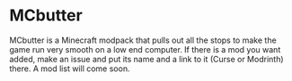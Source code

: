 # MCbutter

MCbutter is a Minecraft modpack that pulls out all the stops to make the game run very smooth on a low end computer. If there is a mod you want added, make an issue and put its name and a link to it (Curse or Modrinth) there. A mod list will come soon.
